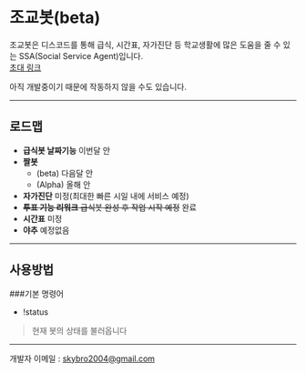 조교봇(beta)
==========
조교봇은 디스코드를 통해 급식, 시간표, 자가진단 등 학교생활에 많은 도움을 줄 수 있는 SSA(Social Service Agent)입니다.   
[초대 링크](https://discord.com/oauth2/authorize?client_id=803632194076540988&scope=bot)   
   
아직 개발중이기 때문에 작동하지 않을 수도 있습니다.   
- - -
로드맵
----------
 - **급식봇 날짜기능**   이번달 안
 - **짤봇**
   - (beta)   다음달 안
   - (Alpha)   올해 안
 - **자가진단**   미정(최대한 빠른 시일 내에 서비스 예정)
 - ~~**투표 기능 리워크**   급식봇 완성 후 작업 시작 예정~~   완료
 - **시간표**   미정
 - **야추**   예정없음   
 - - -
사용방법
----------
###기본 명령어
 - !status
 > 현재 봇의 상태를 불러옵니다
- - -
개발자 이메일 : <skybro2004@gmail.com>
